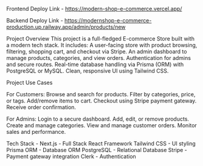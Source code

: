 
Frontend Deploy Link - https://modern-shop-e-commerce.vercel.app/

Backend Deploy Link - https://modernshop-e-commerce-production.up.railway.app/admin/products/new

Project Overview
This project is a full-fledged E-commerce Store built with a modern tech stack. It includes:
A user-facing store with product browsing, filtering, shopping cart, and checkout via Stripe.
An admin dashboard to manage products, categories, and view orders.
Authentication for admins and secure routes.
Real-time database handling via Prisma (ORM) with PostgreSQL or MySQL.
Clean, responsive UI using Tailwind CSS.

Project Use Cases

For Customers:
Browse and search for products.
Filter by categories, price, or tags.
Add/remove items to cart.
Checkout using Stripe payment gateway.
Receive order confirmation.

For Admins:
Login to a secure dashboard.
Add, edit, or remove products.
Create and manage categories.
View and manage customer orders.
Monitor sales and performance.

Tech Stack -
Next.js - Full Stack React Framework
Tailwind CSS - UI styling
Prisma ORM - Database ORM
PostgreSQL - Relational Database
Stripe - Payment gateway integration
Clerk - Authentication



